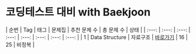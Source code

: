 # 코딩테스트 대비 with Baekjoon

| 순번 |      Tag       |   태그   |         문제집          | 추천 문제 수 | 총 문제 수 | 상태 |
| :---: | :---: | :---: | :---: | :---: | :---: | :---: | :---: |
|  1   | Data Structure | 자료구조 | [바로가기](./자료구조1) |      16      |     25     | 비정복 |
